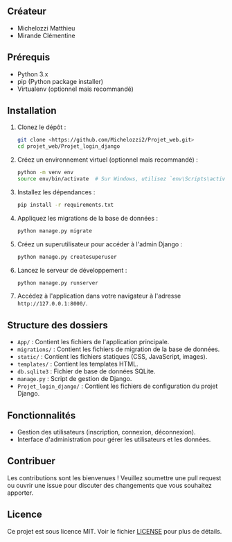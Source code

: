 ## Créateur

- Michelozzi Matthieu
- Mirande Clémentine


## Prérequis

- Python 3.x
- pip (Python package installer)
- Virtualenv (optionnel mais recommandé)

## Installation

1. Clonez le dépôt :

    ```sh
    git clone <https://github.com/Michelozzi2/Projet_web.git>
    cd projet_web/Projet_login_django
    ```

2. Créez un environnement virtuel (optionnel mais recommandé) :

    ```sh
    python -m venv env
    source env/bin/activate  # Sur Windows, utilisez `env\Scripts\activate`
    ```

3. Installez les dépendances :

    ```sh
    pip install -r requirements.txt
    ```

4. Appliquez les migrations de la base de données :

    ```sh
    python manage.py migrate
    ```

5. Créez un superutilisateur pour accéder à l'admin Django :

    ```sh
    python manage.py createsuperuser
    ```

6. Lancez le serveur de développement :

    ```sh
    python manage.py runserver
    ```

7. Accédez à l'application dans votre navigateur à l'adresse `http://127.0.0.1:8000/`.

## Structure des dossiers

- `App/` : Contient les fichiers de l'application principale.
- `migrations/` : Contient les fichiers de migration de la base de données.
- `static/` : Contient les fichiers statiques (CSS, JavaScript, images).
- `templates/` : Contient les templates HTML.
- `db.sqlite3` : Fichier de base de données SQLite.
- `manage.py` : Script de gestion de Django.
- `Projet_login_django/` : Contient les fichiers de configuration du projet Django.

## Fonctionnalités

- Gestion des utilisateurs (inscription, connexion, déconnexion).
- Interface d'administration pour gérer les utilisateurs et les données.

## Contribuer

Les contributions sont les bienvenues ! Veuillez soumettre une pull request ou ouvrir une issue pour discuter des changements que vous souhaitez apporter.

## Licence

Ce projet est sous licence MIT. Voir le fichier [LICENSE](LICENSE) pour plus de détails.